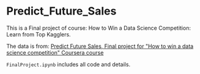 # Predict_Future_Sales

This is a Final project of course: How to Win a Data Science Competition: Learn from Top Kagglers.

The data is from: [Predict Future Sales, 
Final project for "How to win a data science competition" Coursera course](https://www.kaggle.com/c/competitive-data-science-predict-future-sales/data)

`FinalProject.ipynb` includes all code and details.
